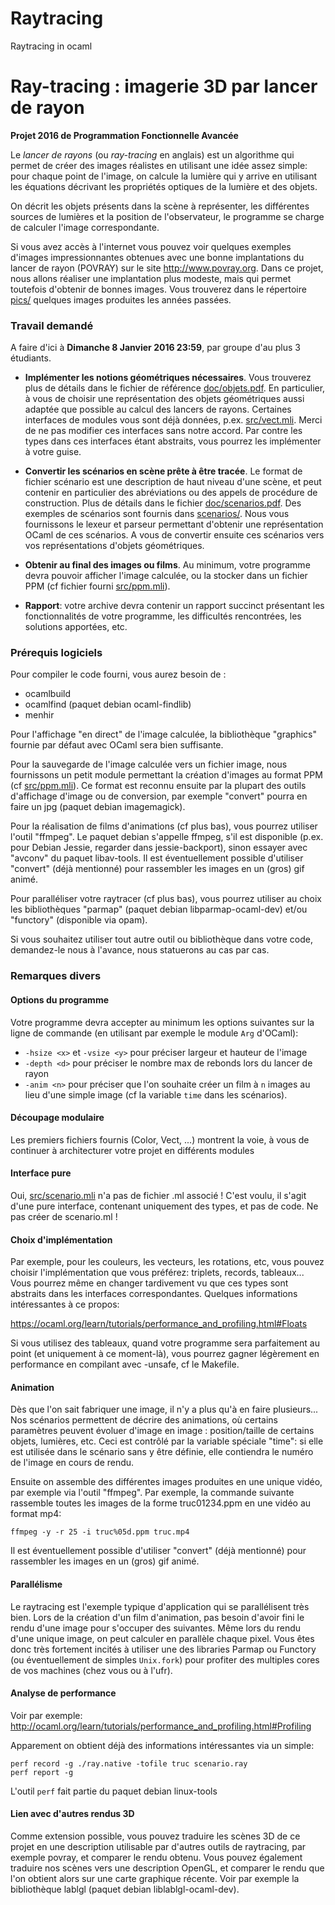 # Raytracing
Raytracing in ocaml 

Ray-tracing : imagerie 3D par lancer de rayon
=============================================

**Projet 2016 de Programmation Fonctionnelle Avancée**

Le *lancer de rayons* (ou *ray-tracing* en anglais) est un algorithme
qui permet de créer des images réalistes en utilisant une idée assez
simple: pour chaque point de l'image, on calcule la lumière qui y
arrive en utilisant les équations décrivant les propriétés optiques de
la lumière et des objets.

On décrit les objets présents dans la scène à représenter, les
différentes sources de lumières et la position de l'observateur, le
programme se charge de calculer l'image correspondante.

Si vous avez accès à l'internet vous pouvez voir quelques exemples
d'images impressionnantes obtenues avec une bonne implantations du
lancer de rayon (POVRAY) sur le site http://www.povray.org. Dans ce
projet, nous allons réaliser une implantation plus modeste, mais qui
permet toutefois d'obtenir de bonnes images. Vous trouverez dans le
répertoire [pics/](pics/) quelques images produites les années passées.

### Travail demandé ###

A faire d'ici à **Dimanche 8 Janvier 2016 23:59**, par groupe d'au plus 3 étudiants.

* **Implémenter les notions géométriques nécessaires**. Vous trouverez
  plus de détails dans le fichier de référence [doc/objets.pdf](doc/objets.pdf).
  En particulier, à vous de choisir une représentation des objets
  géométriques aussi adaptée que possible au calcul des lancers de
  rayons. Certaines interfaces de modules vous sont déjà données, p.ex.
  [src/vect.mli](src/vect.mli). Merci de ne pas modifier ces interfaces sans
  notre accord. Par contre les types dans ces interfaces étant abstraits,
  vous pourrez les implémenter à votre guise.

* **Convertir les scénarios en scène prête à être tracée**. Le format
  de fichier scénario est une description de haut niveau d'une scène,
  et peut contenir en particulier des abréviations ou des appels
  de procédure de construction. Plus de détails dans le fichier
  [doc/scenarios.pdf](doc/scenarios.pdf). Des exemples de scénarios
  sont fournis dans [scenarios/](scenarios/). Nous vous fournissons
  le lexeur et parseur permettant d'obtenir une représentation OCaml
  de ces scénarios. A vous de convertir ensuite ces scénarios
  vers vos représentations d'objets géométriques.

* **Obtenir au final des images ou films**. Au minimum, votre programme devra
  pouvoir afficher l'image calculée, ou la stocker dans un fichier PPM
  (cf fichier fourni [src/ppm.mli](src/ppm.mli)).

* **Rapport**: votre archive devra contenir un rapport succinct présentant
  les fonctionnalités de votre programme, les difficultés rencontrées,
  les solutions apportées, etc.


### Prérequis logiciels ###

Pour compiler le code fourni, vous aurez besoin de :

* ocamlbuild
* ocamlfind (paquet debian ocaml-findlib)
* menhir

Pour l'affichage "en direct" de l'image calculée, la bibliothèque
"graphics" fournie par défaut avec OCaml sera bien suffisante.

Pour la sauvegarde de l'image calculée vers un fichier image,
nous fournissons un petit module permettant la création d'images
au format PPM (cf [src/ppm.mli](src/ppm.mli)). Ce format est reconnu ensuite
par la plupart des outils d'affichage d'image ou de conversion,
par exemple "convert" pourra en faire un jpg (paquet debian imagemagick).

Pour la réalisation de films d'animations (cf plus bas), vous pourrez
utiliser l'outil "ffmpeg". Le paquet debian s'appelle ffmpeg, s'il est
disponible (p.ex. pour Debian Jessie, regarder dans jessie-backport),
sinon essayer avec "avconv" du paquet libav-tools.
Il est éventuellement possible d'utiliser "convert" (déjà mentionné)
pour rassembler les images en un (gros) gif animé.

Pour paralléliser votre raytracer (cf plus bas), vous pourrez utiliser
au choix les bibliothèques "parmap" (paquet debian libparmap-ocaml-dev)
et/ou "functory" (disponible via opam).

Si vous souhaitez utiliser tout autre outil ou bibliothèque dans votre
code, demandez-le nous à l'avance, nous statuerons au cas par cas.


### Remarques divers ###

#### Options du programme ####

Votre programme devra accepter au minimum les options suivantes sur
la ligne de commande (en utilisant par exemple le module `Arg` d'OCaml):

 * `-hsize <x>` et `-vsize <y>` pour préciser largeur et hauteur de l'image
 * `-depth <d>` pour préciser le nombre max de rebonds lors du lancer de rayon
 * `-anim <n>` pour préciser que l'on souhaite créer un film à `n` images
   au lieu d'une simple image (cf la variable `time` dans les scénarios).

#### Découpage modulaire ####

Les premiers fichiers fournis (Color, Vect, ...) montrent la voie, à
vous de continuer à architecturer votre projet en différents modules

#### Interface pure ####

Oui, [src/scenario.mli](src/scenario.mli) n'a pas de fichier .ml associé !
C'est voulu, il s'agit d'une pure interface, contenant uniquement des types,
et pas de code. Ne pas créer de scenario.ml !

#### Choix d'implémentation ####

Par exemple, pour les couleurs, les vecteurs, les rotations, etc,
vous pouvez choisir l'implémentation que vous préférez: triplets,
records, tableaux... Vous pourrez même en changer tardivement vu que
ces types sont abstraits dans les interfaces correspondantes.
Quelques informations intéressantes à ce propos:

https://ocaml.org/learn/tutorials/performance_and_profiling.html#Floats

Si vous utilisez des tableaux, quand votre programme sera parfaitement
au point (et uniquement à ce moment-là), vous pourrez gagner
légèrement en performance en compilant avec -unsafe, cf le Makefile.

#### Animation ####

Dès que l'on sait fabriquer une image, il n'y a plus qu'à en faire
plusieurs... Nos scénarios permettent de décrire des animations, où
certains paramètres peuvent évoluer d'image en image : position/taille
de certains objets, lumières, etc. Ceci est contrôlé par la variable
spéciale "time": si elle est utilisée dans le scénario sans y être
définie, elle contiendra le numéro de l'image en cours de rendu.

Ensuite on assemble des différentes images produites en une unique
vidéo, par exemple via l'outil "ffmpeg".  Par exemple, la commande
suivante rassemble toutes les images de la forme truc01234.ppm en une
vidéo au format mp4:

```
ffmpeg -y -r 25 -i truc%05d.ppm truc.mp4
```

Il est éventuellement possible d'utiliser "convert" (déjà mentionné)
pour rassembler les images en un (gros) gif animé.

#### Parallélisme ####

Le raytracing est l'exemple typique d'application qui se parallélisent
très bien. Lors de la création d'un film d'animation, pas besoin d'avoir
fini le rendu d'une image pour s'occuper des suivantes. Même lors
du rendu d'une unique image, on peut calculer en parallèle chaque pixel.
Vous êtes donc très fortement incités à utiliser une des libraries
Parmap ou Functory (ou éventuellement de simples `Unix.fork`) pour
profiter des multiples cores de vos machines (chez vous ou à l'ufr).


#### Analyse de performance ####

Voir par exemple: http://ocaml.org/learn/tutorials/performance_and_profiling.html#Profiling

Apparement on obtient déjà des informations intéressantes via un simple:

```
perf record -g ./ray.native -tofile truc scenario.ray
perf report -g
```

L'outil `perf` fait partie du paquet debian linux-tools

#### Lien avec d'autres rendus 3D ####

Comme extension possible, vous pouvez traduire les scènes 3D
de ce projet en une description utilisable par d'autres outils
de raytracing, par exemple povray, et comparer le rendu obtenu.
Vous pouvez également traduire nos scènes vers une description
OpenGL, et comparer le rendu que l'on obtient alors sur une carte
graphique récente. Voir par exemple la bibliothèque lablgl
(paquet debian liblablgl-ocaml-dev).

